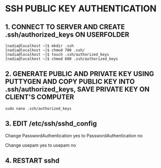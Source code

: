 # SSH PUBLIC KEY AUTHENTICATION

## 1. CONNECT TO SERVER AND CREATE .ssh/authorized_keys ON USERFOLDER
```
[nadia@localhost ~]$ mkdir .ssh
[nadia@localhost ~]$ chmod 700 .ssh/
[nadia@localhost ~]$ touch .ssh/authorized_keys
[nadia@localhost ~]$ chmod 600 .ssh/authorized_keys
```
## 2. GENERATE PUBLIC AND PRIVATE KEY USING PUTTYGEN AND COPY PUBLIC KEY INTO .ssh/authorized_keys, SAVE PRIVATE KEY ON CLIENT'S COMPUTER

```
sudo nano .ssh/authorized_keys
```

## 3. EDIT /etc/ssh/sshd_config
Change PasswordAuthentication yes to PasswordAuthentication no

Change usepam yes to usepam no

## 4. RESTART sshd



